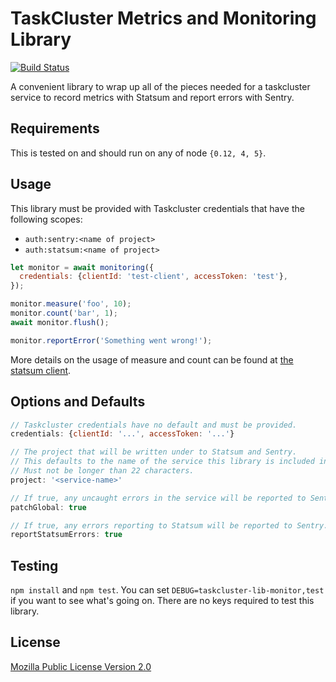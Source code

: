 TaskCluster Metrics and Monitoring Library
==========================================

[![Build Status](https://travis-ci.org/taskcluster/taskcluster-lib-monitor.svg?branch=master)](https://travis-ci.org/taskcluster/taskcluster-lib-monitor)

A convenient library to wrap up all of the pieces needed for a taskcluster service to record metrics with Statsum and report errors with Sentry.

Requirements
------------

This is tested on and should run on any of node `{0.12, 4, 5}`.

Usage
-----
This library must be provided with Taskcluster credentials that have the following scopes:

* `auth:sentry:<name of project>`
* `auth:statsum:<name of project>`

```js
let monitor = await monitoring({
  credentials: {clientId: 'test-client', accessToken: 'test'},
});

monitor.measure('foo', 10);
monitor.count('bar', 1);
await monitor.flush();

monitor.reportError('Something went wrong!');
```

More details on the usage of measure and count can be found at [the statsum client](https://github.com/taskcluster/node-statsum#statsum-client-for-nodejs).

Options and Defaults
--------------------

```js
// Taskcluster credentials have no default and must be provided.
credentials: {clientId: '...', accessToken: '...'}

// The project that will be written under to Statsum and Sentry.
// This defaults to the name of the service this library is included in.
// Must not be longer than 22 characters.
project: '<service-name>'

// If true, any uncaught errors in the service will be reported to Sentry.
patchGlobal: true

// If true, any errors reporting to Statsum will be reported to Sentry.
reportStatsumErrors: true
```

Testing
-------

`npm install` and `npm test`. You can set `DEBUG=taskcluster-lib-monitor,test` if you want to see what's going on. There are no keys required to test this library.

License
-------

[Mozilla Public License Version 2.0](https://github.com/taskcluster/taskcluster-lib-monitor/blob/master/LICENSE)
